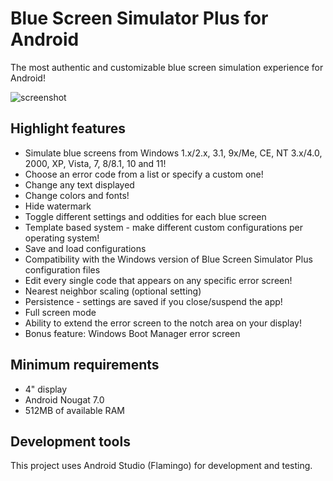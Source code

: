 # Blue Screen Simulator Plus for Android
The most authentic and customizable blue screen simulation experience for Android! 

![screenshot](https://i.imgur.com/cdGqGie.png "Windows 11 blue screen simulation demo")

## Highlight features
* Simulate blue screens from Windows 1.x/2.x, 3.1, 9x/Me, CE, NT 3.x/4.0, 2000, XP, Vista, 7, 8/8.1, 10 and 11!
* Choose an error code from a list or specify a custom one!
* Change any text displayed
* Change colors and fonts!
* Hide watermark
* Toggle different settings and oddities for each blue screen
* Template based system - make different custom configurations per operating system!
* Save and load configurations
* Compatibility with the Windows version of Blue Screen Simulator Plus configuration files
* Edit every single code that appears on any specific error screen!
* Nearest neighbor scaling (optional setting)
* Persistence - settings are saved if you close/suspend the app!
* Full screen mode
* Ability to extend the error screen to the notch area on your display!
* Bonus feature: Windows Boot Manager error screen

## Minimum requirements
* 4" display
* Android Nougat 7.0
* 512MB of available RAM

## Development tools
This project uses Android Studio (Flamingo) for development and testing.